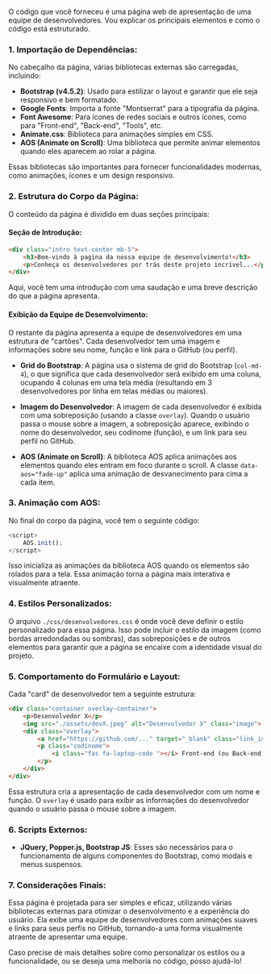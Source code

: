 O código que você forneceu é uma página web de apresentação de uma equipe de desenvolvedores. Vou explicar os principais elementos e como o código está estruturado.

### 1. **Importação de Dependências:**
No cabeçalho da página, várias bibliotecas externas são carregadas, incluindo:

- **Bootstrap (v4.5.2)**: Usado para estilizar o layout e garantir que ele seja responsivo e bem formatado.
- **Google Fonts**: Importa a fonte "Montserrat" para a tipografia da página.
- **Font Awesome**: Para ícones de redes sociais e outros ícones, como para "Front-end", "Back-end", "Tools", etc.
- **Animate.css**: Biblioteca para animações simples em CSS.
- **AOS (Animate on Scroll)**: Uma biblioteca que permite animar elementos quando eles aparecem ao rolar a página.

Essas bibliotecas são importantes para fornecer funcionalidades modernas, como animações, ícones e um design responsivo.

### 2. **Estrutura do Corpo da Página:**
O conteúdo da página é dividido em duas seções principais:

#### **Seção de Introdução:**
```html
<div class="intro text-center mb-5">
    <h3>Bem-vindo à pagina da nossa equipe de desenvolvimento!</h3>
    <p>Conheça os desenvolvedores por trás deste projeto incrível...</p>
</div>
```
Aqui, você tem uma introdução com uma saudação e uma breve descrição do que a página apresenta.

#### **Exibição da Equipe de Desenvolvimento:**
O restante da página apresenta a equipe de desenvolvedores em uma estrutura de "cartões". Cada desenvolvedor tem uma imagem e informações sobre seu nome, função e link para o GitHub (ou perfil).

- **Grid do Bootstrap**: A página usa o sistema de grid do Bootstrap (`col-md-4`), o que significa que cada desenvolvedor será exibido em uma coluna, ocupando 4 colunas em uma tela média (resultando em 3 desenvolvedores por linha em telas médias ou maiores).
  
- **Imagem do Desenvolvedor**: A imagem de cada desenvolvedor é exibida com uma sobreposição (usando a classe `overlay`). Quando o usuário passa o mouse sobre a imagem, a sobreposição aparece, exibindo o nome do desenvolvedor, seu codinome (função), e um link para seu perfil no GitHub.
  
- **AOS (Animate on Scroll)**: A biblioteca AOS aplica animações aos elementos quando eles entram em foco durante o scroll. A classe `data-aos="fade-up"` aplica uma animação de desvanecimento para cima a cada item.

### 3. **Animação com AOS:**
No final do corpo da página, você tem o seguinte código:
```javascript
<script>
    AOS.init();
</script>
```
Isso inicializa as animações da biblioteca AOS quando os elementos são rolados para a tela. Essa animação torna a página mais interativa e visualmente atraente.

### 4. **Estilos Personalizados:**
O arquivo `./css/desenvolvedores.css` é onde você deve definir o estilo personalizado para essa página. Isso pode incluir o estilo da imagem (como bordas arredondadas ou sombras), das sobreposições e de outros elementos para garantir que a página se encaixe com a identidade visual do projeto.

### 5. **Comportamento do Formulário e Layout:**
Cada "card" de desenvolvedor tem a seguinte estrutura:
```html
<div class="container overlay-container">
    <p>Desenvolvedor X</p>
    <img src="./assets/devX.jpeg" alt="Desenvolvedor X" class="image">
    <div class="overlay">
        <a href="https://github.com/..." target="_blank" class="link_instagram">Nome: ...</a>
        <p class="codinome">
            <i class="fas fa-laptop-code "></i> Front-end (ou Back-end)
        </p>
    </div>
</div>
```
Essa estrutura cria a apresentação de cada desenvolvedor com um nome e função. O `overlay` é usado para exibir as informações do desenvolvedor quando o usuário passa o mouse sobre a imagem.

### 6. **Scripts Externos:**
- **JQuery, Popper.js, Bootstrap JS**: Esses são necessários para o funcionamento de alguns componentes do Bootstrap, como modais e menus suspensos.
  
### 7. **Considerações Finais:**
Essa página é projetada para ser simples e eficaz, utilizando várias bibliotecas externas para otimizar o desenvolvimento e a experiência do usuário. Ela exibe uma equipe de desenvolvedores com animações suaves e links para seus perfis no GitHub, tornando-a uma forma visualmente atraente de apresentar uma equipe. 

Caso precise de mais detalhes sobre como personalizar os estilos ou a funcionalidade, ou se deseja uma melhoria no código, posso ajudá-lo!